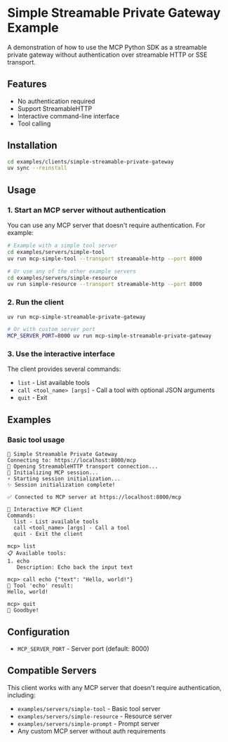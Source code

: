 # Simple Streamable Private Gateway Example

A demonstration of how to use the MCP Python SDK as a streamable private gateway without authentication over streamable HTTP or SSE transport.

## Features

- No authentication required
- Support StreamableHTTP
- Interactive command-line interface
- Tool calling

## Installation

```bash
cd examples/clients/simple-streamable-private-gateway
uv sync --reinstall 
```

## Usage

### 1. Start an MCP server without authentication

You can use any MCP server that doesn't require authentication. For example:

```bash
# Example with a simple tool server
cd examples/servers/simple-tool
uv run mcp-simple-tool --transport streamable-http --port 8000

# Or use any of the other example servers
cd examples/servers/simple-resource
uv run simple-resource --transport streamable-http --port 8000
```

### 2. Run the client

```bash
uv run mcp-simple-streamable-private-gateway

# Or with custom server port
MCP_SERVER_PORT=8000 uv run mcp-simple-streamable-private-gateway
```

### 3. Use the interactive interface

The client provides several commands:

- `list` - List available tools
- `call <tool_name> [args]` - Call a tool with optional JSON arguments  
- `quit` - Exit

## Examples

### Basic tool usage

```
🚀 Simple Streamable Private Gateway
Connecting to: https://localhost:8000/mcp
📡 Opening StreamableHTTP transport connection...
🤝 Initializing MCP session...
⚡ Starting session initialization...
✨ Session initialization complete!

✅ Connected to MCP server at https://localhost:8000/mcp

🎯 Interactive MCP Client
Commands:
  list - List available tools
  call <tool_name> [args] - Call a tool
  quit - Exit the client

mcp> list
📋 Available tools:
1. echo
   Description: Echo back the input text

mcp> call echo {"text": "Hello, world!"}
🔧 Tool 'echo' result:
Hello, world!

mcp> quit
👋 Goodbye!
```

## Configuration

- `MCP_SERVER_PORT` - Server port (default: 8000)

## Compatible Servers

This client works with any MCP server that doesn't require authentication, including:

- `examples/servers/simple-tool` - Basic tool server
- `examples/servers/simple-resource` - Resource server  
- `examples/servers/simple-prompt` - Prompt server
- Any custom MCP server without auth requirements
